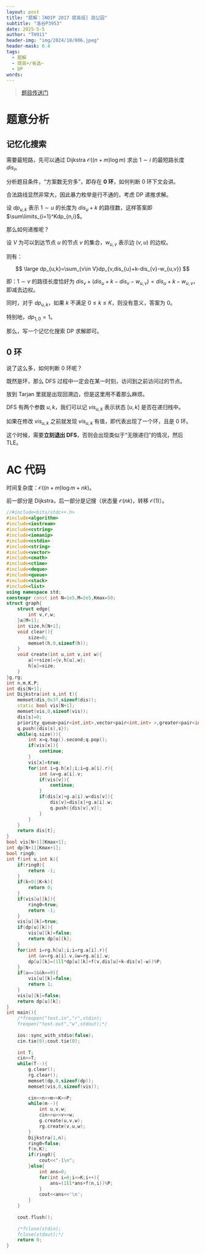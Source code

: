 ```yaml
---
layout: post
title: "题解：[NOIP 2017 提高组] 逛公园"
subtitle: "洛谷P3953"
date: 2025-5-5
author: "TH911"
header-img: "img/2024/10/006.jpeg"
header-mask: 0.4
tags:
  - 题解
  - 提高+/省选−
  - DP
words:
---
```


> [题目传送门](https://www.luogu.com.cn/problem/P3953)

# 题意分析

## 记忆化搜索

需要最短路，先可以通过 Dijkstra $\mathcal O\left((n+m)\log m\right)$ 求出 $1\sim i$ 的最短路长度 $dis_i$。

分析题目条件，“方案数无穷多”，即存在 **$0$ 环**，如何判断 $0$ 环下文会讲。

合法路线显然非常大，因此暴力枚举是行不通的，考虑 DP 递推求解。

设 $dp_{u,k}$ 表示 $1\sim u$ 的长度为 $dis_u+k$ 的路径数，这样答案即 $\sum\limits_{i=1}^Kdp_{n,i}$。

那么如何递推呢？

设 $V$ 为可以到达节点 $u$ 的节点 $v$ 的集合，$w_{u,v}$ 表示边 $(v,u)$ 的边权。

则有：

$$
\large
dp_{u,k}=\sum_{v\in V}dp_{v,dis_{u}+k-dis_{v}-w_{u,v}}
$$

即：$1\sim v$ 的路径长度恰好为 $dis_{v}+(dis_u+k-dis_v-w_{u,v})=dis_u+k-w_{u,v}$，即减去边权。

同时，对于 $dp_{u,k}$，如果 $k$ 不满足 $0\leq k\leq K$，则没有意义，答案为 $0$。

特别地，$dp_{1,0}=1$。

那么，写一个记忆化搜索 DP 求解即可。

## $0$ 环

说了这么多，如何判断 $0$ 环呢？

既然是环，那么 DFS 过程中一定会在某一时刻，访问到之前访问过的节点。

放到 Tarjan 里就是出现回溯边，但是这里用不着那么麻烦。

DFS 有两个参数 $u,k$，我们可以记 $vis_{u,k}$ 表示状态 $[u,k]$ 是否在递归栈中。

如果在修改 $vis_{u,k}$ 之前就发现 $vis_{u,k}$ 有值，即代表出现了一个环，且是 $0$ 环。

这个时候，需要**立刻退出 DFS**，否则会出现类似于“无限递归”的情况，然后 $\text{TLE}$。

# AC 代码

时间复杂度：$\mathcal O\left((n+m)\log m+nk\right)$。

前一部分是 Dijkstra，后一部分是记搜（状态量 $\mathcal O(nk)$，转移 $\mathcal O(1)$）。

```cpp
//#include<bits/stdc++.h>
#include<algorithm>
#include<iostream>
#include<cstring>
#include<iomanip>
#include<cstdio>
#include<string>
#include<vector>
#include<cmath>
#include<ctime>
#include<deque>
#include<queue>
#include<stack>
#include<list>
using namespace std;
constexpr const int N=1e5,M=2e5,Kmax=50;
struct graph{
	struct edge{
		int v,r,w;
	}a[M+1];
	int size,h[N+1];
	void clear(){
		size=0;
		memset(h,0,sizeof(h));
	}
	void create(int u,int v,int w){
		a[++size]={v,h[u],w};
		h[u]=size;
	}
}g,rg;
int n,m,K,P;
int dis[N+1];
int Dijkstra(int s,int t){
	memset(dis,0x3f,sizeof(dis));
	static bool vis[N+1];
	memset(vis,0,sizeof(vis));
	dis[s]=0;
	priority_queue<pair<int,int>,vector<pair<int,int> >,greater<pair<int,int> > >q;
	q.push({dis[s],s});
	while(q.size()){
		int x=q.top().second;q.pop();
		if(vis[x]){
			continue;
		}
		vis[x]=true;
		for(int i=g.h[x];i;i=g.a[i].r){
			int &v=g.a[i].v;
			if(vis[v]){
				continue;
			}
			if(dis[x]+g.a[i].w<dis[v]){
				dis[v]=dis[x]+g.a[i].w;
				q.push({dis[v],v});
			}
		}
	}
	return dis[t];
}
bool vis[N+1][Kmax+1];
int dp[N+1][Kmax+1];
bool ring0;
int f(int u,int k){
	if(ring0){
		return -1;
	}
	if(k<0||K<k){
		return 0;
	}
	if(vis[u][k]){
		ring0=true;
		return -1;
	}
	vis[u][k]=true;
	if(dp[u][k]){
		vis[u][k]=false;
		return dp[u][k];
	}
	for(int i=rg.h[u];i;i=rg.a[i].r){
		int &v=rg.a[i].v,&w=rg.a[i].w;
		dp[u][k]=(1ll*dp[u][k]+f(v,dis[u]+k-dis[v]-w))%P;
	}
	if(u==1&&k==0){
		vis[u][k]=false;
		return 1;
	}
	vis[u][k]=false;
	return dp[u][k];
}
int main(){
	/*freopen("test.in","r",stdin);
	freopen("test.out","w",stdout);*/
	
	ios::sync_with_stdio(false);
	cin.tie(0);cout.tie(0);
	
	int T;
	cin>>T;
	while(T--){
		g.clear();
		rg.clear();
		memset(dp,0,sizeof(dp));
		memset(vis,0,sizeof(vis));
		
		cin>>n>>m>>K>>P;
		while(m--){
			int u,v,w;
			cin>>u>>v>>w;
			g.create(u,v,w);
			rg.create(v,u,w);
		}
		Dijkstra(1,n);
		ring0=false;
		f(n,K);
		if(ring0){
			cout<<"-1\n";
		}else{
			int ans=0;
			for(int i=0;i<=K;i++){
				ans=(1ll*ans+f(n,i))%P;
			} 
			cout<<ans<<'\n';
		}
	}
	
	cout.flush();
	
	/*fclose(stdin);
	fclose(stdout);*/
	return 0;
}
```

